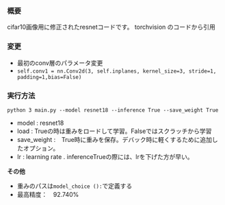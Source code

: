 ### 概要
cifar10画像用に修正されたresnetコードです。
torchvision のコードから引用
### 変更
- 最初のconv層のパラメータ変更
- ``self.conv1 = nn.Conv2d(3, self.inplanes, kernel_size=3, stride=1, padding=1,bias=False)``

### 実行方法
``python 3 main.py --model resnet18 --inference True --save_weight True 
`` 
- model : resnet18 
- load : Trueの時は重みをロードして学習。Falseではスクラッチから学習
- save_weight :　True時に重みを保存。デバック時に軽くするために追加したオプション。
- lr : learning rate . inferenceTrueの際には、lrを下げた方が早い。


**その他**
- 重みのパスは``model_choice ():``で定義する
- 最高精度：　92.740%